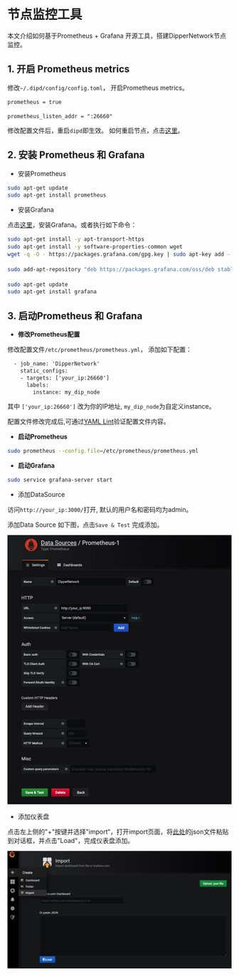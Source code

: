 # 节点监控工具

本文介绍如何基于Prometheus + Grafana 开源工具，搭建DipperNetwork节点监控。

## 1. 开启 Prometheus metrics

修改```~/.dipd/config/config.toml```， 开启Prometheus metrics。

```text
prometheus = true

prometheus_listen_addr = ":26660"
```

修改配置文件后，重启```dipd```即生效。 如何重启节点，点击[这里](Q&A.md#如何重启节点程序)。

## 2. 安装 Prometheus 和 Grafana

* 安装Prometheus
  
```bash
sudo apt-get update
sudo apt-get install prometheus
```

* 安装Grafana
  
点击[这里](https://grafana.com/docs/grafana/latest/installation/debian/)，安装Grafana。或者执行如下命令：

```bash
sudo apt-get install -y apt-transport-https
sudo apt-get install -y software-properties-common wget
wget -q -O - https://packages.grafana.com/gpg.key | sudo apt-key add -

sudo add-apt-repository "deb https://packages.grafana.com/oss/deb stable main"

sudo apt-get update
sudo apt-get install grafana
```

## 3. 启动Prometheus 和 Grafana

* **修改Prometheus配置**
  
修改配置文件```/etc/prometheus/prometheus.yml```， 添加如下配置：
  
```text
  - job_name: 'DipperNetwork'
    static_configs:
    - targets: ['your_ip:26660']
      labels:
        instance: my_dip_node
```

其中 ```['your_ip:26660']``` 改为你的IP地址, ```my_dip_node```为自定义instance。

配置文件修改完成后,可通过[YAML Lint](http://www.yamllint.com/)验证配置文件内容。

* **启动Prometheus**

```bash
sudo prometheus --config.file=/etc/prometheus/prometheus.yml
```

* **启动Grafana**

```bash
sudo service grafana-server start
```

* 添加DataSource

访问```http://your_ip:3000/```打开, 默认的用户名和密码均为admin。

添加Data Source 如下图，点击```Save & Test``` 完成添加。

![](../pics/monitor-1.jpg)

* 添加仪表盘

点击左上侧的"+"按键并选择"import“，打开import页面，将[此处](https://github.com/Dipper-Labs/monitor/blob/master/dip_dashboard.json)的json文件粘贴到对话框，并点击"Load"，完成仪表盘添加。

![](../pics/monitor-2.jpg)
